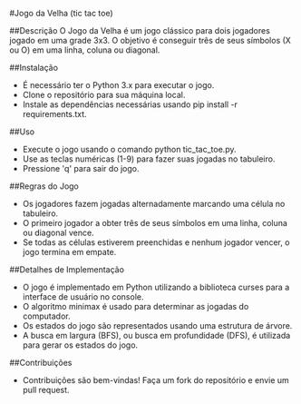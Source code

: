 
#Jogo da Velha (tic tac toe)

##Descrição
O Jogo da Velha é um jogo clássico para dois jogadores jogado em uma grade 3x3. O objetivo é conseguir três de seus símbolos (X ou O) em uma linha, coluna ou diagonal.

##Instalação
- É necessário ter o Python 3.x para executar o jogo.
- Clone o repositório para sua máquina local.
- Instale as dependências necessárias usando pip install -r requirements.txt.

##Uso
- Execute o jogo usando o comando python tic_tac_toe.py.
- Use as teclas numéricas (1-9) para fazer suas jogadas no tabuleiro.
- Pressione 'q' para sair do jogo.

##Regras do Jogo
- Os jogadores fazem jogadas alternadamente marcando uma célula no tabuleiro.
- O primeiro jogador a obter três de seus símbolos em uma linha, coluna ou diagonal vence.
- Se todas as células estiverem preenchidas e nenhum jogador vencer, o jogo termina em empate.

##Detalhes de Implementação
- O jogo é implementado em Python utilizando a biblioteca curses para a interface de usuário no console.
- O algoritmo minimax é usado para determinar as jogadas do computador.
- Os estados do jogo são representados usando uma estrutura de árvore.
- A busca em largura (BFS), ou busca em profundidade (DFS), é utilizada para gerar os estados do jogo.

##Contribuições
- Contribuições são bem-vindas! Faça um fork do repositório e envie um pull request.